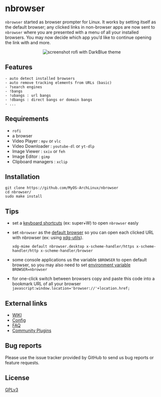 # nbrowser

`nbrowser` started as browser prompter for Linux. It works by setting itself as the default browser; any clicked links in non-browser apps are now sent to `nbrowser` where you are presented with a menu of all your installed browsers. You may now decide which app you’d like to continue opening the link with and more.

<p align="center">
<img alt="screenshot" src="https://user-images.githubusercontent.com/73726132/136132026-aa2a685e-965c-44b5-b9c3-5a043dc2539a.gif">
rofi with DarkBlue theme
</p>

## Features
```
- auto detect installed browsers
- auto remove tracking elements from URLs (basic)
- ?search engines
- !bangs
- !ubangs : url bangs
- !dbangs : direct bangs or domain bangs
- ...
```

## Requirements
- `rofi`
- a browser
- Video Player : `mpv` or `vlc`
- Video Downloader : `youtube-dl` or `yt-dlp`
- Image Viewer : `sxiv` or `feh`
- Image Editor : `gimp`
- Clipboard managers : `xclip`

## Installation
```
git clone https://github.com/MyOS-ArchLinux/nbrowser
cd nbrowser/
sudo make install
```
## Tips
- set a [keyboard shortcuts](https://wiki.archlinux.org/title/Keyboard_shortcuts) (ex: super+W) to open `nbrowser` easly
- set `nbrowser` as the [default browser](https://wiki.archlinux.org/title/Default_applications) so you can open each clicked URL with nbrowser (ex: using [xdg-utils](https://wiki.archlinux.org/title/Xdg-utils)).

  `xdg-mime default nbrowser.desktop x-scheme-handler/https x-scheme-handler/http x-scheme-handler/browser`
- some console applications us the variable `$BROWSER` to open default browser,
  so you may also need to set [environment variable](https://wiki.archlinux.org/title/Environment_variables#Default_programs) `BROWSER=nbrowser`
- for one-click switch between browsers copy and paste this code into a bookmark URL of all your browser
  `javascript:window.location='browser://'+location.href;`

## External links
- [WIKI](https://github.com/MyOS-ArchLinux/nbrowser/wiki/)
- [Config](https://github.com/MyOS-ArchLinux/nbrowser/wiki/Config)
- [FAQ](https://github.com/MyOS-ArchLinux/nbrowser/wiki/FAQ)
- [Community Plugins](https://github.com/community-plugins/nbrowser-plugins)

## Bug reports
Please use the issue tracker provided by GitHub to send us bug reports or feature requests.

## License
[GPLv3](https://github.com/MyOS-ArchLinux/nbrowser/blob/main/LICENSE)

